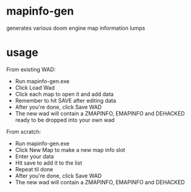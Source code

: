 # mapinfo-gen
generates various doom engine map information lumps

# usage

From existing WAD:
* Run mapinfo-gen.exe
* Click Load Wad
* Click each map to open it and add data
* Remember to hit SAVE after editing data
* After you're done, click Save WAD
* The new wad will contain a ZMAPINFO, EMAPINFO and DEHACKED ready to be dropped into your own wad

From scratch:
* Run mapinfo-gen.exe
* Click New Map to make a new map info slot
* Enter your data
* Hit save to add it to the list
* Repeat til done
* After you're done, click Save WAD
* The new wad will contain a ZMAPINFO, EMAPINFO and DEHACKED

